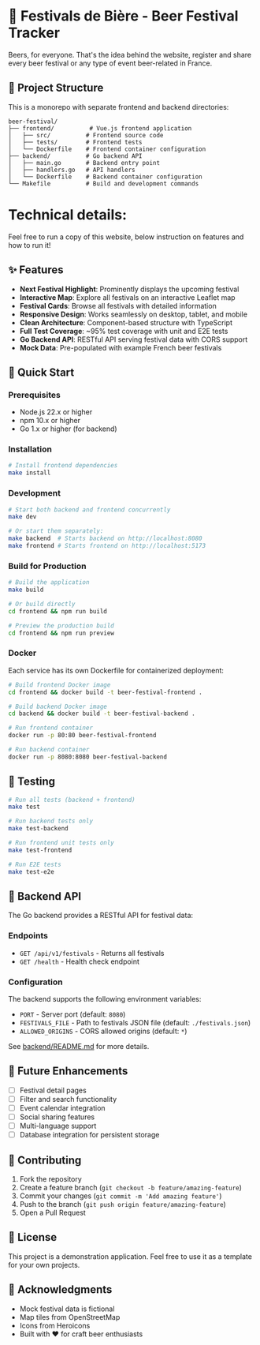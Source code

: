 # 🍺 Festivals de Bière - Beer Festival Tracker

Beers, for everyone. That's the idea behind the website, register and share every beer festival or any type of event beer-related in France.

## 📁 Project Structure

This is a monorepo with separate frontend and backend directories:

```
beer-festival/
├── frontend/          # Vue.js frontend application
│   ├── src/          # Frontend source code
│   ├── tests/        # Frontend tests
│   └── Dockerfile    # Frontend container configuration
├── backend/          # Go backend API
│   ├── main.go       # Backend entry point
│   ├── handlers.go   # API handlers
│   └── Dockerfile    # Backend container configuration
└── Makefile          # Build and development commands
```

# Technical details:
Feel free to run a copy of this website, below instruction on features and how to run it!

## ✨ Features

- **Next Festival Highlight**: Prominently displays the upcoming festival
- **Interactive Map**: Explore all festivals on an interactive Leaflet map
- **Festival Cards**: Browse all festivals with detailed information
- **Responsive Design**: Works seamlessly on desktop, tablet, and mobile
- **Clean Architecture**: Component-based structure with TypeScript
- **Full Test Coverage**: ~95% test coverage with unit and E2E tests
- **Go Backend API**: RESTful API serving festival data with CORS support
- **Mock Data**: Pre-populated with example French beer festivals

## 🚀 Quick Start

### Prerequisites

- Node.js 22.x or higher
- npm 10.x or higher
- Go 1.x or higher (for backend)

### Installation

```bash
# Install frontend dependencies
make install
```

### Development

```bash
# Start both backend and frontend concurrently
make dev

# Or start them separately:
make backend  # Starts backend on http://localhost:8080
make frontend # Starts frontend on http://localhost:5173
```

### Build for Production

```bash
# Build the application
make build

# Or build directly
cd frontend && npm run build

# Preview the production build
cd frontend && npm run preview
```

### Docker

Each service has its own Dockerfile for containerized deployment:

```bash
# Build frontend Docker image
cd frontend && docker build -t beer-festival-frontend .

# Build backend Docker image
cd backend && docker build -t beer-festival-backend .

# Run frontend container
docker run -p 80:80 beer-festival-frontend

# Run backend container
docker run -p 8080:8080 beer-festival-backend
```

## 🧪 Testing

```bash
# Run all tests (backend + frontend)
make test

# Run backend tests only
make test-backend

# Run frontend unit tests only
make test-frontend

# Run E2E tests
make test-e2e
```

## 🔌 Backend API

The Go backend provides a RESTful API for festival data:

### Endpoints

- `GET /api/v1/festivals` - Returns all festivals
- `GET /health` - Health check endpoint

### Configuration

The backend supports the following environment variables:

- `PORT` - Server port (default: `8080`)
- `FESTIVALS_FILE` - Path to festivals JSON file (default: `./festivals.json`)
- `ALLOWED_ORIGINS` - CORS allowed origins (default: `*`)

See [backend/README.md](backend/README.md) for more details.

## 🚧 Future Enhancements

- [ ] Festival detail pages
- [ ] Filter and search functionality
- [ ] Event calendar integration
- [ ] Social sharing features
- [ ] Multi-language support
- [ ] Database integration for persistent storage

## 🤝 Contributing

1. Fork the repository
2. Create a feature branch (`git checkout -b feature/amazing-feature`)
3. Commit your changes (`git commit -m 'Add amazing feature'`)
4. Push to the branch (`git push origin feature/amazing-feature`)
5. Open a Pull Request

## 📄 License

This project is a demonstration application. Feel free to use it as a template for your own projects.

## 🙏 Acknowledgments

- Mock festival data is fictional
- Map tiles from OpenStreetMap
- Icons from Heroicons
- Built with ❤️ for craft beer enthusiasts
